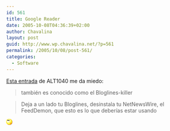 ```yaml
---
id: 561
title: Google Reader
date: 2005-10-08T04:36:39+02:00
author: Chavalina
layout: post
guid: http://www.wp.chavalina.net/?p=561
permalink: /2005/10/08/post-561/
categories:
  - Software
---
```

<a href="http://alt1040.com/archivo/2005/10/07/google-reader/" target="_blank">Esta entrada</a> de ALT1040 me da miedo: 

> tambi&eacute;n es conocido como el Bloglines-killer

> Deja a un lado tu Bloglines, desinstala tu NetNewsWire, el FeedDemon, que esto es lo que deber&iacute;as estar usando

![emo](/imagenes/emoticonos/pensativo.gif)